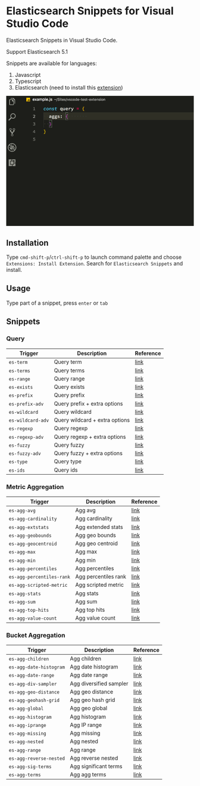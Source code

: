 # Elasticsearch Snippets for Visual Studio Code
Elasticsearch Snippets in Visual Studio Code. 

Support Elasticsearch 5.1

Snippets are available for languages: 
1. Javascript
2. Typescript
3. Elasticsearch (need to install this [extension](https://marketplace.visualstudio.com/items?itemName=ria.elastic))

![elasticsearch snippet usage](images/usage.gif)

## Installation
Type `cmd-shift-p`/`ctrl-shift-p` to launch command palette and choose `Extensions: Install Extension`. Search for `Elasticsearch Snippets` and install.

## Usage
Type part of a snippet, press `enter` or `tab`

## Snippets

### Query
| Trigger | Description | Reference |
| ------- | ----------- | ---- |
| `es-term` | Query term  | [link](https://www.elastic.co/guide/en/elasticsearch/reference/5.1/query-dsl-term-query.html) |
| `es-terms` | Query terms  | [link](https://www.elastic.co/guide/en/elasticsearch/reference/5.1/query-dsl-terms-query.html) |
| `es-range` | Query range | [link](https://www.elastic.co/guide/en/elasticsearch/reference/5.1/query-dsl-range-query.html) |
| `es-exists` | Query exists | [link](https://www.elastic.co/guide/en/elasticsearch/reference/5.1/query-dsl-exists-query.html) |
| `es-prefix` | Query prefix | [link](https://www.elastic.co/guide/en/elasticsearch/reference/5.1/query-dsl-prefix-query.html) |
| `es-prefix-adv` | Query prefix + extra options | [link](https://www.elastic.co/guide/en/elasticsearch/reference/5.1/query-dsl-prefix-query.html) |
| `es-wildcard` | Query wildcard | [link](https://www.elastic.co/guide/en/elasticsearch/reference/5.1/query-dsl-wildcard-query.html) |
| `es-wildcard-adv` | Query wildcard + extra options | [link](https://www.elastic.co/guide/en/elasticsearch/reference/5.1/query-dsl-wildcard-query.html) |
| `es-regexp` | Query regexp | [link](https://www.elastic.co/guide/en/elasticsearch/reference/5.1/query-dsl-regexp-query.html) |
| `es-regexp-adv` | Query regexp + extra options | [link](https://www.elastic.co/guide/en/elasticsearch/reference/5.1/query-dsl-regexp-query.html) |
| `es-fuzzy` | Query fuzzy | [link](https://www.elastic.co/guide/en/elasticsearch/reference/5.1/query-dsl-fuzzy-query.html) |
| `es-fuzzy-adv` | Query fuzzy + extra options | [link](https://www.elastic.co/guide/en/elasticsearch/reference/5.1/query-dsl-fuzzy-query.html) |
| `es-type` | Query type | [link](https://www.elastic.co/guide/en/elasticsearch/reference/5.1/query-dsl-type-query.html) |
| `es-ids` | Query ids | [link](https://www.elastic.co/guide/en/elasticsearch/reference/5.1/query-dsl-ids-query.html) |

### Metric Aggregation
| Trigger | Description | Reference |
| ------- | ----------- | ---- |
| `es-agg-avg` | Agg avg  | [link](https://www.elastic.co/guide/en/elasticsearch/reference/5.1/search-aggregations-metrics-avg-aggregation.html) |
| `es-agg-cardinality` | Agg cardinality  | [link](https://www.elastic.co/guide/en/elasticsearch/reference/5.1/search-aggregations-metrics-cardinality-aggregation.html) |
| `es-agg-extstats` | Agg extended stats  | [link](https://www.elastic.co/guide/en/elasticsearch/reference/5.1/search-aggregations-metrics-extendedstats-aggregation.html) |
| `es-agg-geobounds` | Agg geo bounds  | [link](https://www.elastic.co/guide/en/elasticsearch/reference/5.1/search-aggregations-metrics-geobounds-aggregation.html) |
| `es-agg-geocentroid` | Agg geo centroid  | [link](https://www.elastic.co/guide/en/elasticsearch/reference/5.1/search-aggregations-metrics-geocentroid-aggregation.html) |
| `es-agg-max` | Agg max  | [link](https://www.elastic.co/guide/en/elasticsearch/reference/5.1/search-aggregations-metrics-max-aggregation.html) |
| `es-agg-min` | Agg min  | [link](https://www.elastic.co/guide/en/elasticsearch/reference/5.1/search-aggregations-metrics-min-aggregation.html) |
| `es-agg-percentiles` | Agg percentiles  | [link](https://www.elastic.co/guide/en/elasticsearch/reference/5.1/search-aggregations-metrics-percentile-aggregation.html) |
| `es-agg-percentiles-rank` | Agg percentiles rank  | [link](https://www.elastic.co/guide/en/elasticsearch/reference/5.1/search-aggregations-metrics-percentile-rank-aggregation.html) |
| `es-agg-scripted-metric` | Agg scripted metric  | [link](https://www.elastic.co/guide/en/elasticsearch/reference/5.1/search-aggregations-metrics-scripted-metric-aggregation.html) |
| `es-agg-stats` | Agg stats  | [link](https://www.elastic.co/guide/en/elasticsearch/reference/5.1/search-aggregations-metrics-stats-aggregation.html) |
| `es-agg-sum` | Agg sum  | [link](https://www.elastic.co/guide/en/elasticsearch/reference/5.1/search-aggregations-metrics-sum-aggregation.html) |
| `es-agg-top-hits` | Agg top hits  | [link](https://www.elastic.co/guide/en/elasticsearch/reference/5.1/search-aggregations-metrics-top-hits-aggregation.html) |
| `es-agg-value-count` | Agg value count  | [link](https://www.elastic.co/guide/en/elasticsearch/reference/5.1/search-aggregations-metrics-valuecount-aggregation.html) |

### Bucket Aggregation
| Trigger | Description | Reference |
| ------- | ----------- | ---- |
| `es-agg-children` | Agg children  | [link](https://www.elastic.co/guide/en/elasticsearch/reference/5.1/search-aggregations-bucket-children-aggregation.html) |
| `es-agg-date-histogram` | Agg date histogram  | [link](https://www.elastic.co/guide/en/elasticsearch/reference/5.1/search-aggregations-bucket-datehistogram-aggregation.html) |
| `es-agg-date-range` | Agg date range  | [link](https://www.elastic.co/guide/en/elasticsearch/reference/5.1/search-aggregations-bucket-daterange-aggregation.html) |
| `es-agg-div-sampler` | Agg diversified sampler  | [link](https://www.elastic.co/guide/en/elasticsearch/reference/5.1/search-aggregations-bucket-diversified-sampler-aggregation.html) |
| `es-agg-geo-distance` | Agg geo distance  | [link](https://www.elastic.co/guide/en/elasticsearch/reference/5.1/search-aggregations-bucket-geodistance-aggregation.html) |
| `es-agg-geohash-grid` | Agg geo hash grid  | [link](https://www.elastic.co/guide/en/elasticsearch/reference/5.1/search-aggregations-bucket-geohashgrid-aggregation.html) |
| `es-agg-global` | Agg geo global  | [link](https://www.elastic.co/guide/en/elasticsearch/reference/5.1/search-aggregations-bucket-global-aggregation.html) |
| `es-agg-histogram` | Agg histogram  | [link](https://www.elastic.co/guide/en/elasticsearch/reference/5.1/search-aggregations-bucket-histogram-aggregation.html) |
| `es-agg-iprange` | Agg IP range  | [link](https://www.elastic.co/guide/en/elasticsearch/reference/5.1/search-aggregations-bucket-iprange-aggregation.html) |
| `es-agg-missing` | Agg missing  | [link](https://www.elastic.co/guide/en/elasticsearch/reference/5.1/search-aggregations-bucket-missing-aggregation.html) |
| `es-agg-nested` | Agg nested  | [link](https://www.elastic.co/guide/en/elasticsearch/reference/5.1/search-aggregations-bucket-nested-aggregation.html) |
| `es-agg-range` | Agg range  | [link](https://www.elastic.co/guide/en/elasticsearch/reference/5.1/search-aggregations-bucket-range-aggregation.html) |
| `es-agg-reverse-nested` | Agg reverse nested  | [link](https://www.elastic.co/guide/en/elasticsearch/reference/5.1/search-aggregations-bucket-reverse-nested-aggregation.html) |
| `es-agg-sig-terms` | Agg significant terms  | [link](https://www.elastic.co/guide/en/elasticsearch/reference/5.1/search-aggregations-bucket-significantterms-aggregation.html) |
| `es-agg-terms` | Agg agg terms  | [link](https://www.elastic.co/guide/en/elasticsearch/reference/5.1/search-aggregations-bucket-terms-aggregation.html) |